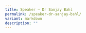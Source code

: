 ```yaml
---
title: Speaker – Dr Sanjay Bahl
permalink: /speaker-dr-sanjay-bahl/
variant: markdown
description: ""
---
```


